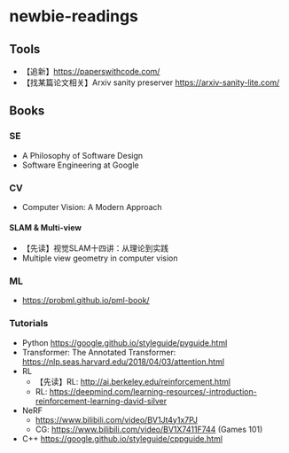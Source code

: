 # newbie-readings

## Tools
* 【追新】https://paperswithcode.com/
* 【找某篇论文相关】Arxiv sanity preserver https://arxiv-sanity-lite.com/

## Books
### SE
* A Philosophy of Software Design
* Software Engineering at Google
### CV
* Computer Vision: A Modern Approach
#### SLAM & Multi-view
* 【先读】视觉SLAM十四讲：从理论到实践
* Multiple view geometry in computer vision

### ML
* https://probml.github.io/pml-book/

### Tutorials
* Python https://google.github.io/styleguide/pyguide.html
* Transformer: The Annotated Transformer: https://nlp.seas.harvard.edu/2018/04/03/attention.html
* RL
  * 【先读】RL: http://ai.berkeley.edu/reinforcement.html
  * RL: https://deepmind.com/learning-resources/-introduction-reinforcement-learning-david-silver
* NeRF
  * https://www.bilibili.com/video/BV1Jt4y1x7PJ 
  * CG: https://www.bilibili.com/video/BV1X7411F744 (Games 101)
* C++ https://google.github.io/styleguide/cppguide.html
